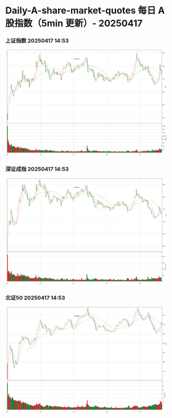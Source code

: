 
# Daily-A-share-market-quotes 每日 A 股指数（5min 更新）- 20250417

### 上证指数 20250417 14:53
![](./fig/2025/4/20250417-sh000001.png)

### 深证成指 20250417 14:53
![](./fig/2025/4/20250417-sz399001.png)

### 北证50 20250417 14:53
![](./fig/2025/4/20250417-bj899050.png)
